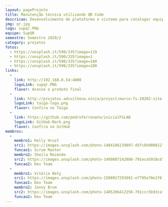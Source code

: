 ```yaml
---
layout: pageProjeto
title: Manutenção técnica utilizando QR Code
descricao: Desenvolvimento de plataforma e sistema para catalogar equipamento por meio de Código QR, chamados poderão ser abertos por meio de aplicativo, com capacidade de fácil notificação devido ao Código QR, como exemplo, a equipe de CGTI pode rapidamente ser notificada de um defeito em um computador específico de uma determinada sala do Campus.
img: qr.jpg
logo: supqr.PNG
equipe: SupQR
semestre: Semestre 2020/2
category: projetos
fotos:
  - https://unsplash.it/590/335?image=119
  - https://unsplash.it/590/335?image=1
  - https://unsplash.it/590/335?image=160
  - https://unsplash.it/590/335?image=180
links: 
  - 
    link: http://192.168.8.54:4000
    logoLink: supqr.PNG
    flavor: Acesse o produto final
  - 
    link: http://projetos.adsvilhena.ninja/project/marco-fs-20202-site-da-fslab-fs-cascade-dev/timeline
    logoLink: taiga-logo.png
    flavor: Confira no Taiga
  - 
    link: https://github.com/pedroferronato/inicialFSLAB
    logoLink: GitHub-Mark.png
    flavor: Confira no GitHub
membros:
  -
    membro1: Kelly Hruzt
    src1: https://images.unsplash.com/photo-1484186139897-d5fc6b908812?ixid=MXwxMjA3fDB8MHxwaG90by1wYWdlfHx8fGVufDB8fHw%3D&ixlib=rb-1.2.1&auto=format&fit=crop&w=800&q=80
    funcao1: Scrum Master
    membro2: Sheila Rezende
    src2: https://images.unsplash.com/photo-1499887142886-791eca5918cd?ixid=MXwxMjA3fDB8MHxwaG90by1wYWdlfHx8fGVufDB8fHw%3D&ixlib=rb-1.2.1&auto=format&fit=crop&w=800&q=80
    funcao2: Dev Team
  -
    membro1: Vitória Nety
    src1: https://images.unsplash.com/photo-1500917293891-ef795e70e1f6?ixid=MXwxMjA3fDB8MHxwaG90by1wYWdlfHx8fGVufDB8fHw%3D&ixlib=rb-1.2.1&auto=format&fit=crop&w=1350&q=80
    funcao1: Dev Team
    membro2: Jonny Brum
    src2: https://images.unsplash.com/photo-1485206412256-701ccc5b93ca?ixid=MXwxMjA3fDB8MHxwaG90by1wYWdlfHx8fGVufDB8fHw%3D&ixlib=rb-1.2.1&auto=format&fit=crop&w=812&q=80
    funcao2: Dev Team
---
```

